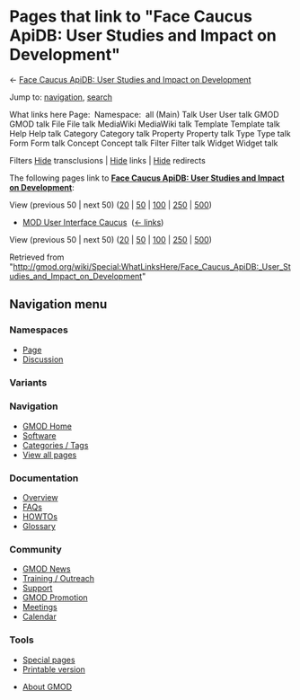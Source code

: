 <div id="mw-page-base" class="noprint">

</div>

<div id="mw-head-base" class="noprint">

</div>

<div id="content" class="mw-body" role="main">

<span id="top"></span>

<div id="mw-js-message" style="display:none;">

</div>



# <span dir="auto">Pages that link to "Face Caucus ApiDB: User Studies and Impact on Development"</span>

<div id="bodyContent">

<div id="contentSub">

← [Face Caucus ApiDB: User Studies and Impact on
Development](/wiki/Face_Caucus_ApiDB:_User_Studies_and_Impact_on_Development "Face Caucus ApiDB: User Studies and Impact on Development")

</div>

<div id="jump-to-nav" class="mw-jump">

Jump to: [navigation](#mw-navigation), [search](#p-search)

</div>

<div id="mw-content-text">

What links here Page:  Namespace:  all (Main) Talk User User talk GMOD
GMOD talk File File talk MediaWiki MediaWiki talk Template Template talk
Help Help talk Category Category talk Property Property talk Type Type
talk Form Form talk Concept Concept talk Filter Filter talk Widget
Widget talk

Filters
[Hide](/mediawiki/index.php?title=Special:WhatLinksHere/Face_Caucus_ApiDB:_User_Studies_and_Impact_on_Development&hidetrans=1 "Special:WhatLinksHere/Face Caucus ApiDB: User Studies and Impact on Development")
transclusions \|
[Hide](/mediawiki/index.php?title=Special:WhatLinksHere/Face_Caucus_ApiDB:_User_Studies_and_Impact_on_Development&hidelinks=1 "Special:WhatLinksHere/Face Caucus ApiDB: User Studies and Impact on Development")
links \|
[Hide](/mediawiki/index.php?title=Special:WhatLinksHere/Face_Caucus_ApiDB:_User_Studies_and_Impact_on_Development&hideredirs=1 "Special:WhatLinksHere/Face Caucus ApiDB: User Studies and Impact on Development")
redirects

The following pages link to **[Face Caucus ApiDB: User Studies and
Impact on
Development](/wiki/Face_Caucus_ApiDB:_User_Studies_and_Impact_on_Development "Face Caucus ApiDB: User Studies and Impact on Development")**:

View (previous 50 \| next 50)
([20](/mediawiki/index.php?title=Special:WhatLinksHere/Face_Caucus_ApiDB:_User_Studies_and_Impact_on_Development&limit=20 "Special:WhatLinksHere/Face Caucus ApiDB: User Studies and Impact on Development")
\|
[50](/mediawiki/index.php?title=Special:WhatLinksHere/Face_Caucus_ApiDB:_User_Studies_and_Impact_on_Development&limit=50 "Special:WhatLinksHere/Face Caucus ApiDB: User Studies and Impact on Development")
\|
[100](/mediawiki/index.php?title=Special:WhatLinksHere/Face_Caucus_ApiDB:_User_Studies_and_Impact_on_Development&limit=100 "Special:WhatLinksHere/Face Caucus ApiDB: User Studies and Impact on Development")
\|
[250](/mediawiki/index.php?title=Special:WhatLinksHere/Face_Caucus_ApiDB:_User_Studies_and_Impact_on_Development&limit=250 "Special:WhatLinksHere/Face Caucus ApiDB: User Studies and Impact on Development")
\|
[500](/mediawiki/index.php?title=Special:WhatLinksHere/Face_Caucus_ApiDB:_User_Studies_and_Impact_on_Development&limit=500 "Special:WhatLinksHere/Face Caucus ApiDB: User Studies and Impact on Development"))

- [MOD User Interface
  Caucus](/wiki/MOD_User_Interface_Caucus "MOD User Interface Caucus") ‎
  <span class="mw-whatlinkshere-tools">([←
  links](/mediawiki/index.php?title=Special:WhatLinksHere&target=MOD+User+Interface+Caucus "Special:WhatLinksHere"))</span>

View (previous 50 \| next 50)
([20](/mediawiki/index.php?title=Special:WhatLinksHere/Face_Caucus_ApiDB:_User_Studies_and_Impact_on_Development&limit=20 "Special:WhatLinksHere/Face Caucus ApiDB: User Studies and Impact on Development")
\|
[50](/mediawiki/index.php?title=Special:WhatLinksHere/Face_Caucus_ApiDB:_User_Studies_and_Impact_on_Development&limit=50 "Special:WhatLinksHere/Face Caucus ApiDB: User Studies and Impact on Development")
\|
[100](/mediawiki/index.php?title=Special:WhatLinksHere/Face_Caucus_ApiDB:_User_Studies_and_Impact_on_Development&limit=100 "Special:WhatLinksHere/Face Caucus ApiDB: User Studies and Impact on Development")
\|
[250](/mediawiki/index.php?title=Special:WhatLinksHere/Face_Caucus_ApiDB:_User_Studies_and_Impact_on_Development&limit=250 "Special:WhatLinksHere/Face Caucus ApiDB: User Studies and Impact on Development")
\|
[500](/mediawiki/index.php?title=Special:WhatLinksHere/Face_Caucus_ApiDB:_User_Studies_and_Impact_on_Development&limit=500 "Special:WhatLinksHere/Face Caucus ApiDB: User Studies and Impact on Development"))

</div>

<div class="printfooter">

Retrieved from
"<http://gmod.org/wiki/Special:WhatLinksHere/Face_Caucus_ApiDB:_User_Studies_and_Impact_on_Development>"

</div>

<div id="catlinks" class="catlinks catlinks-allhidden">

</div>

<div class="visualClear">

</div>

</div>

</div>

<div id="mw-navigation">

## Navigation menu

<div id="mw-head">



<div id="left-navigation">

<div id="p-namespaces" class="vectorTabs" role="navigation"
aria-labelledby="p-namespaces-label">

### Namespaces

- <span id="ca-nstab-main"><a
  href="/wiki/Face_Caucus_ApiDB:_User_Studies_and_Impact_on_Development"
  accesskey="c" title="View the content page [c]">Page</a></span>
- <span id="ca-talk"><a
  href="/mediawiki/index.php?title=Talk:Face_Caucus_ApiDB:_User_Studies_and_Impact_on_Development&amp;action=edit&amp;redlink=1"
  accesskey="t"
  title="Discussion about the content page [t]">Discussion</a></span>

</div>

<div id="p-variants" class="vectorMenu emptyPortlet" role="navigation"
aria-labelledby="p-variants-label">

### 

### Variants[](#)

<div class="menu">

</div>

</div>

</div>





</div>

</div>

</div>

<div id="mw-panel">

<div id="p-logo" role="banner">

<a href="/wiki/Main_Page"
style="background-image: url(http://gmod.org/images/GMOD-cogs.png);"
title="Visit the main page"></a>

</div>

<div id="p-Navigation" class="portal" role="navigation"
aria-labelledby="p-Navigation-label">

### Navigation

<div class="body">

- <span id="n-GMOD-Home">[GMOD Home](/wiki/Main_Page)</span>
- <span id="n-Software">[Software](/wiki/GMOD_Components)</span>
- <span id="n-Categories-.2F-Tags">[Categories /
  Tags](/wiki/Categories)</span>
- <span id="n-View-all-pages">[View all
  pages](/wiki/Special:AllPages)</span>

</div>

</div>

<div id="p-Documentation" class="portal" role="navigation"
aria-labelledby="p-Documentation-label">

### Documentation

<div class="body">

- <span id="n-Overview">[Overview](/wiki/Overview)</span>
- <span id="n-FAQs">[FAQs](/wiki/Category:FAQ)</span>
- <span id="n-HOWTOs">[HOWTOs](/wiki/Category:HOWTO)</span>
- <span id="n-Glossary">[Glossary](/wiki/Glossary)</span>

</div>

</div>

<div id="p-Community" class="portal" role="navigation"
aria-labelledby="p-Community-label">

### Community

<div class="body">

- <span id="n-GMOD-News">[GMOD News](/wiki/GMOD_News)</span>
- <span id="n-Training-.2F-Outreach">[Training /
  Outreach](/wiki/Training_and_Outreach)</span>
- <span id="n-Support">[Support](/wiki/Support)</span>
- <span id="n-GMOD-Promotion">[GMOD
  Promotion](/wiki/GMOD_Promotion)</span>
- <span id="n-Meetings">[Meetings](/wiki/Meetings)</span>
- <span id="n-Calendar">[Calendar](/wiki/Calendar)</span>

</div>

</div>

<div id="p-tb" class="portal" role="navigation"
aria-labelledby="p-tb-label">

### Tools

<div class="body">

- <span id="t-specialpages"><a href="/wiki/Special:SpecialPages" accesskey="q"
  title="A list of all special pages [q]">Special pages</a></span>
- <span id="t-print"><a
  href="/mediawiki/index.php?title=Special:WhatLinksHere/Face_Caucus_ApiDB:_User_Studies_and_Impact_on_Development&amp;printable=yes"
  rel="alternate" accesskey="p"
  title="Printable version of this page [p]">Printable version</a></span>

</div>

</div>

</div>

</div>

<div id="footer" role="contentinfo">

- <span id="footer-places-about">[About
  GMOD](/wiki/GMOD:About "GMOD:About")</span>

<!-- -->






</div>
